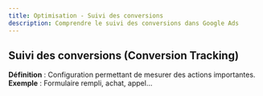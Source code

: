 ```yaml
---
title: Optimisation - Suivi des conversions
description: Comprendre le suivi des conversions dans Google Ads
---
```


## Suivi des conversions (Conversion Tracking)
**Définition** : Configuration permettant de mesurer des actions importantes.  
**Exemple** : Formulaire rempli, achat, appel…